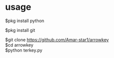 # usage

$pkg install python<br>

$pkg install git<br>

$git clone https://github.com/Amar-star1/arrowkey<br>
$cd arrowkey<br>
$python terkey.py


